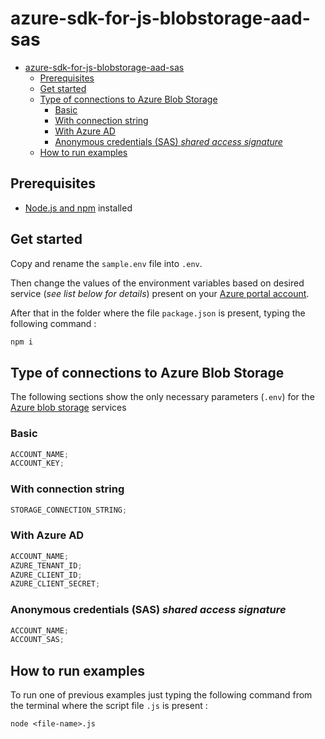 # azure-sdk-for-js-blobstorage-aad-sas

- [azure-sdk-for-js-blobstorage-aad-sas](#azure-sdk-for-js-blobstorage-aad-sas)
  - [Prerequisites](#prerequisites)
  - [Get started](#get-started)
  - [Type of connections to Azure Blob Storage](#type-of-connections-to-azure-blob-storage)
    - [Basic](#basic)
    - [With connection string](#with-connection-string)
    - [With Azure AD](#with-azure-ad)
    - [Anonymous credentials (SAS) _shared access signature_](#anonymous-credentials-sas-shared-access-signature)
  - [How to run examples](#how-to-run-examples)

## Prerequisites

- [Node.js and npm](https://nodejs.org/en/) installed

## Get started

Copy and rename the `sample.env` file into `.env`.

Then change the values of the environment variables based on desired service (_see list below for details_) present on your [Azure portal account](https://azure.microsoft.com/it-it/account/).

After that in the folder where the file `package.json` is present, typing the following command :

```sh
npm i
```

## Type of connections to Azure Blob Storage

The following sections show the only necessary parameters (`.env`) for the [Azure blob storage](https://docs.microsoft.com/it-it/azure/storage/blobs/storage-blobs-introduction) services

### Basic

```js
ACCOUNT_NAME;
ACCOUNT_KEY;
```

### With connection string

```js
STORAGE_CONNECTION_STRING;
```

### With Azure AD

```js
ACCOUNT_NAME;
AZURE_TENANT_ID;
AZURE_CLIENT_ID;
AZURE_CLIENT_SECRET;
```

### Anonymous credentials (SAS) _shared access signature_

```js
ACCOUNT_NAME;
ACCOUNT_SAS;
```

## How to run examples

To run one of previous examples just typing the following command from the terminal where the script file `.js` is present :

```
node <file-name>.js
```
